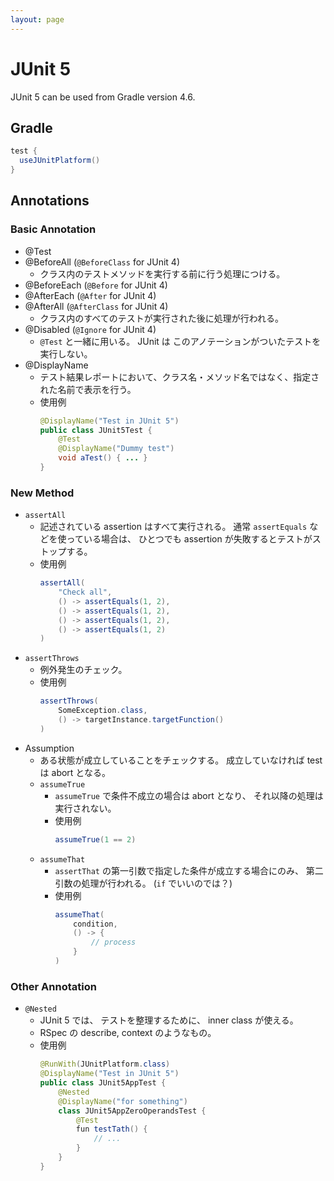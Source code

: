 ```yaml
---
layout: page
---
```


# JUnit 5

JUnit 5 can be used from Gradle version 4.6.

## Gradle

```gradle:build.gradle
test {
  useJUnitPlatform()
}
```

## Annotations


### Basic Annotation

* @Test
* @BeforeAll (`@BeforeClass` for JUnit 4)
    * クラス内のテストメソッドを実行する前に行う処理につける。
* @BeforeEach (`@Before` for JUnit 4)
* @AfterEach (`@After` for JUnit 4)
* @AfterAll (`@AfterClass` for JUnit 4)
    * クラス内のすべてのテストが実行された後に処理が行われる。
* @Disabled (`@Ignore` for JUnit 4)
    * `@Test` と一緒に用いる。 JUnit は このアノテーションがついたテストを実行しない。
* @DisplayName
    * テスト結果レポートにおいて、クラス名・メソッド名ではなく、指定された名前で表示を行う。
    * 使用例
        ```java
        @DisplayName("Test in JUnit 5")
        public class JUnit5Test {
            @Test
            @DisplayName("Dummy test")
            void aTest() { ... }
        }
        ```

### New Method

* `assertAll`
    * 記述されている assertion はすべて実行される。
      通常 `assertEquals` などを使っている場合は、
      ひとつでも assertion が失敗するとテストがストップする。
    * 使用例
        ```java
        assertAll(
            "Check all",
            () -> assertEquals(1, 2),
            () -> assertEquals(1, 2),
            () -> assertEquals(1, 2),
            () -> assertEquals(1, 2)
        )
        ```
* `assertThrows`
    * 例外発生のチェック。
    * 使用例
        ```java
        assertThrows(
            SomeException.class,
            () -> targetInstance.targetFunction()
        )
        ```
* Assumption
    * ある状態が成立していることをチェックする。
        成立していなければ test は abort となる。
    * `assumeTrue`
        * `assumeTrue` で条件不成立の場合は abort となり、
          それ以降の処理は実行されない。
        * 使用例
            ```java
            assumeTrue(1 == 2)
            ```
    * `assumeThat`
        * `assertThat` の第一引数で指定した条件が成立する場合にのみ、
            第二引数の処理が行われる。 (`if` でいいのでは？)
        * 使用例
            ```java
            assumeThat(
                condition,
                () -> {
                    // process
                }
            )
            ```


### Other Annotation

* `@Nested`
    * JUnit 5 では、 テストを整理するために、 inner class が使える。
    * RSpec の describe, context のようなもの。
    * 使用例
        ```java
        @RunWith(JUnitPlatform.class)
        @DisplayName("Test in JUnit 5")
        public class JUnit5AppTest {
            @Nested
            @DisplayName("for something")
            class JUnit5AppZeroOperandsTest {
                @Test
                fun testTath() {
                    // ...
                }
            }
        }
        ```
